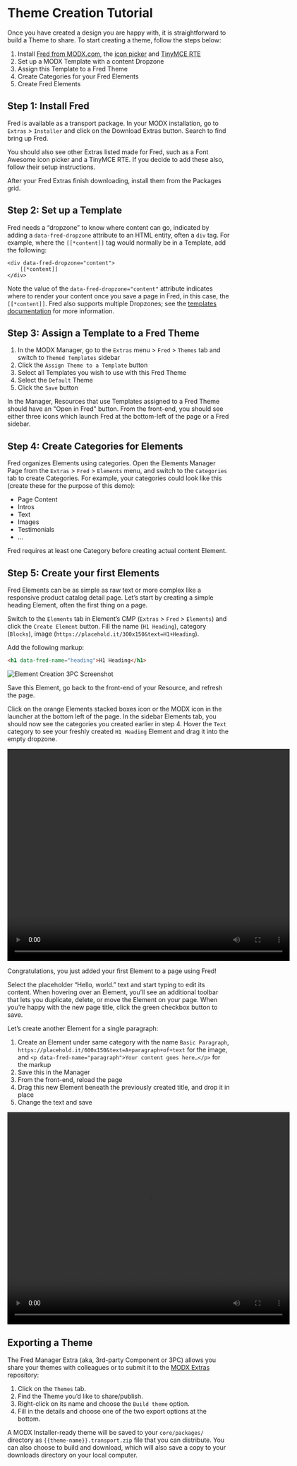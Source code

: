# Theme Creation Tutorial

Once you have created a design you are happy with, it is straightforward to build a Theme to share. To start creating a theme, follow the steps below:

1. Install [Fred from MODX.com](https://modx.com/extras/package/fred), the [icon picker](https://modx.com/extras/package/fredfontawesome5iconeditor) and [TinyMCE RTE](https://modx.com/extras/package/fredtinymcerte)
2. Set up a MODX Template with a content Dropzone
3. Assign this Template to a Fred Theme
4. Create Categories for your Fred Elements
5. Create Fred Elements

## Step 1: Install Fred

Fred is available as a transport package. In your MODX installation, go to `Extras` > `Installer` and click on the Download Extras button. Search to find bring up Fred.

You should also see other Extras listed made for Fred, such as a Font Awesome icon picker and a TinyMCE RTE. If you decide to add these also, follow their setup instructions.

After your Fred Extras finish downloading, install them from the Packages grid.

## Step 2: Set up a Template

Fred needs a “dropzone” to know where content can go, indicated by adding a `data-fred-dropzone` attribute to an HTML entity, often a `div` tag. For example, where the `[[*content]]` tag would normally be in a Template, add the following:

    <div data-fred-dropzone="content">
        [[*content]]
    </div>

Note the value of the `data-fred-dropzone="content"` attribute indicates where to render your content once you save a page in Fred, in this case, the `[[*content]]`. Fred also supports multiple Dropzones; see the [templates documentation](templates/index.md) for more information.

## Step 3: Assign a Template to a Fred Theme

1. In the MODX Manager, go to the `Extras` menu > `Fred` > `Themes` tab and switch to `Themed Templates` sidebar
2. Click the `Assign Theme to a Template` button
3. Select all Templates you wish to use with this Fred Theme
4. Select the `Default` Theme
5. Click the `Save` button

In the Manager, Resources that use Templates assigned to a Fred Theme should have an "Open in Fred" button. From the front-end, you should see either three icons which launch Fred at the bottom-left of the page or a Fred sidebar.

## Step 4: Create Categories for Elements

Fred organizes Elements using categories. Open the Elements Manager Page from the `Extras` > `Fred` > `Elements` menu, and switch to the `Categories` tab to create Categories. For example, your categories could look like this (create these for the purpose of this demo):

- Page Content
- Intros
- Text
- Images
- Testimonials
- …

Fred requires at least one Category before creating actual content Element.

## Step 5: Create your first Elements

Fred Elements can be as simple as raw text or more complex like a  responsive product catalog detail page.  Let’s start by creating a simple heading Element, often the first thing on a page.

Switch to the `Elements` tab in Element’s CMP (`Extras` > `Fred` > `Elements`) and click the `Create Element` button. Fill the name (`H1 Heading`), category (`Blocks`), image (`https://placehold.it/300x150&text=H1+Heading`).

Add the following markup:

```html
<h1 data-fred-name="heading">H1 Heading</h1>
```

![Element Creation 3PC Screenshot](/media/create-element.png)

Save this Element, go back to the front-end of your Resource, and refresh the page.

Click on the orange Elements stacked boxes icon or the MODX icon in the launcher at the bottom left of the page. In the sidebar Elements tab, you should now see the categories you created earlier in step 4. Hover the `Text` category to see your freshly created `H1 Heading` Element and drag it into the empty dropzone.

<video width="640" height="480" controls>
  <source src="/media/basic-use.mp4" type="video/mp4">
Your browser does not support the video tag.
</video>

Congratulations, you just added your first Element to a page using Fred!

Select the placeholder “Hello, world.” text and start typing to edit its content. When hovering over an Element, you’ll see an additional toolbar that lets you duplicate, delete, or move the Element on your page.  When you’re happy with the new page title, click the green checkbox button to save.

Let’s create another Element for a single paragraph:

1. Create an Element under same category with the name `Basic Paragraph`, `https://placehold.it/600x150&text=A+paragraph+of+text` for the image, and `<p data-fred-name="paragraph">Your content goes here…</p>` for the markup
2. Save this in the Manager
3. From the front-end, reload the page
4. Drag this new Element beneath the previously created title, and drop it in place
5. Change the text and save

<video width="640" height="480" controls>
  <source src="/media/basic-use-2.mp4" type="video/mp4">
Your browser does not support the video tag.
</video>

## Exporting a Theme

The Fred Manager Extra (aka, 3rd-party Component or 3PC) allows you share your themes with colleagues or to submit it to the [MODX Extras](https://modx.com/extras/) repository:

1. Click on the `Themes` tab.
2. Find the Theme you’d like to share/publish.
3. Right-click on its name and choose the `Build theme` option.
4. Fill in the details and choose one of the two export options at the bottom.

A MODX Installer-ready theme will be saved to your `core/packages/` directory as `{{theme-name}}.transport.zip` file that you can distribute. You can also choose to build and download, which will also save a copy to your downloads directory on your local computer.
